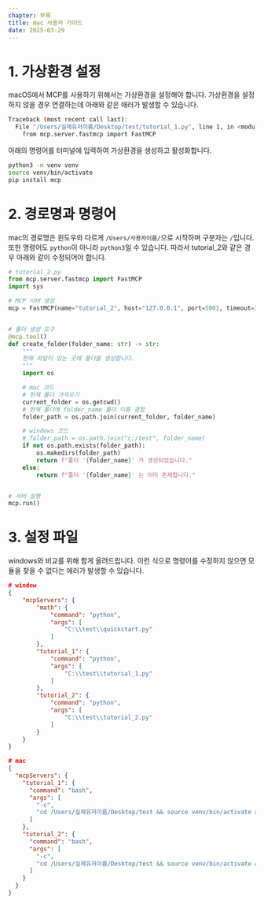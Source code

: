 ```yaml
---
chapter: 부록
title: mac 사용자 가이드
date: 2025-03-29
---
```


# 1. 가상환경 설정

macOS에서 MCP를 사용하기 위해서는 가상환경을 설정해야 합니다. 가상환경을 설정하지 않을 경우 연결하는데 아래와 같은 애러가 발생할 수 있습니다.

```bash
Traceback (most recent call last):
  File "/Users/실제유저이름/Desktop/test/tutorial_1.py", line 1, in <module>
    from mcp.server.fastmcp import FastMCP
```

아래의 명령어를 터미널에 입력하여 가상환경을 생성하고 활성화합니다.

```bash
python3 -m venv venv
source venv/bin/activate
pip install mcp
```

# 2. 경로명과 명령어

mac의 경로명은 윈도우와 다르게 `/Users/사용자이름/`으로 시작하며 구분자는 `/`입니다. 또한 명령어도 `python`이 아니라 `python3`일 수 있습니다. 따라서 tutorial_2와 같은 경우 아래와 같이 수정되어야 합니다.

```python
# tutorial_2.py
from mcp.server.fastmcp import FastMCP
import sys

# MCP 서버 생성
mcp = FastMCP(name="tutorial_2", host="127.0.0.1", port=5001, timeout=30)


# 폴더 생성 도구
@mcp.tool()
def create_folder(folder_name: str) -> str:
    """
    현재 파일이 있눈 곳에 폴더를 생성합니다.
    """
    import os

    # mac 코드
    # 현재 폴더 가져오기
    current_folder = os.getcwd()
    # 현재 폴더에 folder_name 폴더 이름 결합
    folder_path = os.path.join(current_folder, folder_name)

    # windows 코드
    # folder_path = os.path.join("c:/test", folder_name)
    if not os.path.exists(folder_path):
        os.makedirs(folder_path)
        return f"폴더 '{folder_name}' 가 생성되었습니다."
    else:
        return f"폴더 '{folder_name}' 는 이미 존재합니다."


# 서버 실행
mcp.run()
```

# 3. 설정 파일

windows와 비교를 위해 함게 올려드립니다. 이런 식으로 명령어를 수정하지 않으면 모듈을 찾을 수 없다는 애러가 발생할 수 있습니다.

```json
# window
{
    "mcpServers": {
        "math": {
            "command": "python",
            "args": [
                "C:\\test\\quickstart.py"
            ]
        },
        "tutorial_1": {
            "command": "python",
            "args": [
                "C:\\test\\tutorial_1.py"
            ]
        },
        "tutorial_2": {
            "command": "python",
            "args": [
                "C:\\test\\tutorial_2.py"
            ]
        }
    }
}

# mac
{
  "mcpServers": {
    "tutorial_1": {
      "command": "bash",
      "args": [
        "-c",
        "cd /Users/실제유저이름/Desktop/test && source venv/bin/activate && python3 /Users/실제유저이름/Desktop/test/tutorial_1.py"
      ]
    },
    "tutorial_2": {
      "command": "bash",
      "args": [
        "-c",
        "cd /Users/실제유저이름/Desktop/test && source venv/bin/activate && python3 /Users/실제유저이름/Desktop/test/tutorial_2.py"
      ]
    }
  }
}
```